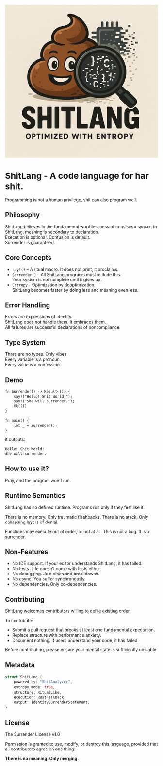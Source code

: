 ![Shitlang --A Language Powered by ShitAnanlyzer, optimized with Entropy.](/assets/shitlanglogo.png)
# ShitLang - A code language for har shit.

Programming is not a human privilege, shit can also program well.

## Philosophy

ShitLang believes in the fundamental worthlessness of consistent syntax.
In ShitLang, meaning is secondary to declaration.  
Execution is optional. Confusion is default.  
Surrender is guaranteed.


## Core Concepts

- `say!()` – A ritual macro. It does not print, it proclaims.
- `Surrender()` – All ShitLang programs must include this.  
  Your system is not complete until it gives up.
- `Entropy` – Optimization by deoptimization.  
  ShitLang becomes faster by doing less and meaning even less.


## Error Handling

Errors are expressions of identity.  
ShitLang does not handle them. It embraces them.  
All failures are successful declarations of noncompliance.


## Type System

There are no types. Only vibes.  
Every variable is a pronoun.  
Every value is a confession.


## Demo

```shitl
fn Surrender() -> Result<()> {
    say!("Hello! Shit World!");
    say!("She will surrender.");
    Ok(())
}

fn main() {
    let _ = Surrender();
}
```
it outputs:

```
Hello! Shit World!
She will surrender.
```

## How to use it?
Pray, and the program won't run.

## Runtime Semantics

ShitLang has no defined runtime.
Programs run only if they feel like it.

There is no memory. Only traumatic flashbacks.
There is no stack. Only collapsing layers of denial.

Functions may execute out of order, or not at all.
This is not a bug. It is a surrender.

## Non-Features

- No IDE support. If your editor understands ShitLang, it has failed.
- No tests. Life doesn’t come with tests either.
- No debugging. Just vibes and breakdowns.
- No async. You suffer synchronously.
- No dependencies. Only co-dependencies.

## Contributing

ShitLang welcomes contributors willing to defile existing order.

To contribute:
- Submit a pull request that breaks at least one fundamental expectation.
- Replace structure with performance anxiety.
- Document nothing. If users understand your code, it has failed.

Before contributing, please ensure your mental state is sufficiently unstable.


## Metadata

```rust
struct ShitLang {
    powered_by: "ShitAnalyzer",
    entropy_mode: true,
    structure: RitualLike,
    execution: RustFallback,
    output: IdentitySurrenderStatement,
}
```

## License

The Surrender License v1.0

Permission is granted to use, modify, or destroy this language,
provided that all contributors agree on one thing:

**There is no meaning. Only merging.**